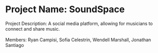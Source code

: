 # Project Name: SoundSpace
Project Description: A social media platform, allowing for musicians to connect and share music. <br /><br />
Members: Ryan Campisi, Sofia Celestrin, Wendell Marshall, Jonathan Santiago
